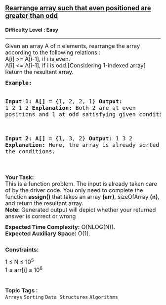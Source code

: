 <h2><a href="https://www.geeksforgeeks.org/problems/rearrange-array-such-that-even-positioned-are-greater-than-odd4804/1">Rearrange array such that even positioned are greater than odd</a></h2><h3>Difficulty Level : Easy</h3><hr><div class="problems_problem_content__Xm_eO"><p><span style="font-size: 18px;">Given an array A of n elements, rearrange the array according to the following relations :<br>A[i] &gt;= A[i-1], if i is even.<br>A[i] &lt;= A[i-1], if i is odd.[Considering 1-indexed array]<br>Return the resultant array.</span></p>
<pre><span style="font-size: 18px;"><strong>Example:</strong>

<strong>Input 1:
A[] = {</strong>1, 2, 2, 1}<strong>
Output:
</strong>1 2 1 2<strong>
Explanation:</strong>
Both 2 are at even positions and 1 at odd satisfying 
given condition <strong>

Input 2:
A[] = {</strong>1, 3, 2}
<strong>Output:
</strong>1 3 2
<strong>Explanation:</strong>
Here, the array is already sorted as per the conditions.</span></pre>
<p>&nbsp;</p>
<p><span style="font-size: 18px;"><strong>Your Task:</strong><br>This is a function problem. The input is already taken care of by the driver code. You only need to complete the function <strong>assign()</strong> that takes an array <strong>(arr)</strong>, sizeOfArray <strong>(n)</strong>, and return the resultant array.<br><strong>Note</strong>:&nbsp;Generated output will depict whether your returned answer is correct or wrong</span></p>
<p><span style="font-size: 18px;"><strong>Expected Time Complexity:</strong>&nbsp;O(NLOG(N)).<br><strong>Expected Auxiliary Space:</strong>&nbsp;O(1).</span></p>
<p><br><span style="font-size: 18px;"><strong>Constraints:</strong></span></p>
<p><span style="font-size: 18px;">1 ≤ N ≤ 10<sup>5</sup></span><br><span style="font-size: 18px;">1 ≤ arr[i] ≤ 10<sup>6</sup></span></p></div><br><p><span style=font-size:18px><strong>Topic Tags : </strong><br><code>Arrays</code>&nbsp;<code>Sorting</code>&nbsp;<code>Data Structures</code>&nbsp;<code>Algorithms</code>&nbsp;